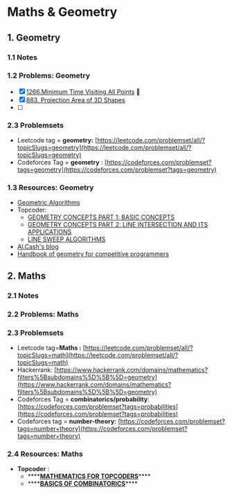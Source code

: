 # Maths & Geometry

## 1. Geometry

### 1.1 Notes

### 1.2 Problems: Geometry

* [x] [1266.Minimum Time Visiting All Points](https://leetcode.com/problems/minimum-time-visiting-all-points/) 🧠
* [x] [883. Projection Area of 3D Shapes](https://leetcode.com/problems/projection-area-of-3d-shapes/)
* [ ] 
### 2.3 Problemsets

* Leetcode tag = **geometry:** [https://leetcode.com/problemset/all/?topicSlugs=geometry](https://leetcode.com/problemset/all/?topicSlugs=geometry)
* Codeforces Tag = **geometry** : [https://codeforces.com/problemset?tags=geometry](https://codeforces.com/problemset?tags=geometry)

### 1.3 Resources: Geometry

* [Geometric Algorithms](https://www.cs.princeton.edu/~rs/AlgsDS07/16Geometric.pdf)
* Topcoder:
  * [GEOMETRY CONCEPTS PART 1: BASIC CONCEPTS](https://www.topcoder.com/thrive/articles/Geometry%20Concepts%20part%201:%20Basic%20Concepts)
  * [GEOMETRY CONCEPTS PART 2: LINE INTERSECTION AND ITS APPLICATIONS](https://www.topcoder.com/thrive/articles/Geometry%20Concepts%20part%202:%20%20Line%20Intersection%20and%20its%20Applications)
  * [LINE SWEEP ALGORITHMS](https://www.topcoder.com/thrive/articles/Line%20Sweep%20Algorithms)
* [Al.Cash's blog](https://codeforces.com/blog/entry/48122)
* [Handbook of geometry for competitive programmers](https://vlecomte.github.io/cp-geo.pdf)



## 2. Maths

### 2.1 Notes

### 2.2 Problems: Maths



### 2.3 Problemsets

* Leetcode tag=**Maths :** [https://leetcode.com/problemset/all/?topicSlugs=math](https://leetcode.com/problemset/all/?topicSlugs=math)
* Hackerrank: [https://www.hackerrank.com/domains/mathematics?filters%5Bsubdomains%5D%5B%5D=geometry](https://www.hackerrank.com/domains/mathematics?filters%5Bsubdomains%5D%5B%5D=geometry)
* Codeforces Tag = **combinatorics/probability**: [https://codeforces.com/problemset?tags=probabilities](https://codeforces.com/problemset?tags=probabilities)
* Codeforces tag = **number-theory:**  [https://codeforces.com/problemset?tags=number+theory](https://codeforces.com/problemset?tags=number+theory)

### 2.4 Resources: Maths

* **Topcoder** :
  * \*\*\*\*[**MATHEMATICS FOR TOPCODERS**](https://www.topcoder.com/thrive/articles/Mathematics%20for%20Topcoders)\*\*\*\*
  * \*\*\*\*[**BASICS OF COMBINATORICS**](https://www.topcoder.com/thrive/articles/Basics%20of%20Combinatorics)\*\*\*\*

